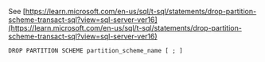 See [https://learn.microsoft.com/en-us/sql/t-sql/statements/drop-partition-scheme-transact-sql?view=sql-server-ver16](https://learn.microsoft.com/en-us/sql/t-sql/statements/drop-partition-scheme-transact-sql?view=sql-server-ver16)
```
DROP PARTITION SCHEME partition_scheme_name [ ; ]
```
